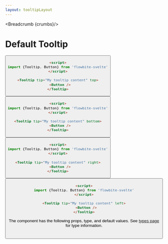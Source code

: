 ```yaml
---
layout: tooltipLayout
---
```


<script>
  import Htwo from '../utils/Htwo.svelte'
  import ExampleDiv from '../utils/ExampleDiv.svelte'
import {Tooltip, Button, Table, TableDefaultRow, Breadcrumb} from '$lib/index'
import componentProps from '../props/Tooltip.json'
// Props table
let items = componentProps.props
let propHeader = ['Name', 'Type', 'Default']

let divClass='w-full relative overflow-x-auto shadow-md sm:rounded-lg py-4'
let theadClass ='text-xs text-gray-700 uppercase bg-gray-50 dark:bg-gray-700 dark:text-white'

  let crumbs = [
    {
      label:'Home',
      href:'/'
    },
    {
      label:'Tooltips',
      href:'/tooltips/'
    },
    {
      label:'Tooltip default',
      href:'/tooltips/default'
    },
  ]
</script>

<Breadcrumb {crumbs}/>

<h1 class="text-3xl w-full dark:text-white py-8">Default Tooltip</h1>

<Htwo label="Tooltip top" />

<ExampleDiv>
  <Tooltip tip="My tooltip content" top>
    <Button />
  </Tooltip>
</ExampleDiv>

```html
<script>
import {Tooltip, Button} from 'flowbite-svelte'
</script>

<Tooltip tip="My tooltip content" top>
  <Button />
</Tooltip>
```

<Htwo label="Tooltip bottom" />

<ExampleDiv>
  <Tooltip tip="My tooltip content" bottom>
    <Button />
  </Tooltip>
</ExampleDiv>

```html
<script>
import {Tooltip, Button} from 'flowbite-svelte'
</script>

<Tooltip tip="My tooltip content" bottom>
  <Button />
</Tooltip>
```

<Htwo label="Tooltip right" />

<ExampleDiv>
  <Tooltip tip="My tooltip content" right>
    <Button />
  </Tooltip>
</ExampleDiv>

```html
<script>
import {Tooltip, Button} from 'flowbite-svelte'
</script>

<Tooltip tip="My tooltip content" right>
  <Button />
</Tooltip>
```

<Htwo label="Tooltip left" />

<ExampleDiv>
  <Tooltip tip="My tooltip content" left>
    <Button />
  </Tooltip>
</ExampleDiv>

```html
<script>
import {Tooltip, Button} from 'flowbite-svelte'
</script>

<Tooltip tip="My tooltip content" left>
  <Button />
</Tooltip>
```

<Htwo label="Props" />

<p>The component has the following props, type, and default values. See <a href="/pages/types">types 
 page</a> for type information.</p>

<Table header={propHeader} {divClass} {theadClass}>
  <TableDefaultRow {items} rowState='hover' />
</Table>